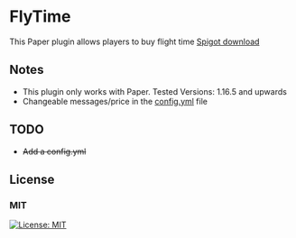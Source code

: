 # FlyTime

This Paper plugin allows players to buy flight time
[Spigot download](https://www.spigotmc.org/resources/flytime.98496/)

## Notes

- This plugin only works with Paper. Tested Versions: 1.16.5 and upwards
- Changeable messages/price in
  the [config.yml](https://github.com/Sh00ckBass/FlyTime/blob/main/src/main/resources/config.yml) file

## TODO

- ~~Add a config.yml~~

## License

### MIT

[![License: MIT](https://img.shields.io/badge/License-MIT-yellow.svg)](https://opensource.org/licenses/MIT)
